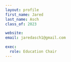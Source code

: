 ```yaml
---
layout: profile
first_name: Jared
last_name: Asch
class_of: 2023

website:
email: jaredasch1@gmail.com

exec:
  role: Education Chair
---
```


<!-- @format -->
